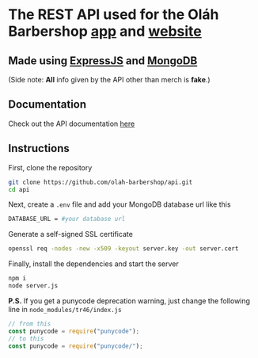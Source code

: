 # The REST API used for the Oláh Barbershop [app](https://github.com/Olah-Barbershop/app) and [website](https://github.com/Olah-Barbershop/website)

## Made using [ExpressJS](https://expressjs.com/) and [MongoDB](https://www.mongodb.com/)

(Side note: **All** info given by the API other than merch is **fake**.)

## Documentation
Check out the API documentation [here](DOCUMENTATION.md)

## Instructions
First, clone the repository
```sh
git clone https://github.com/olah-barbershop/api.git
cd api
```
Next, create a `.env` file and add your MongoDB database url like this
```sh
DATABASE_URL = #your database url
```
Generate a self-signed SSL certificate
```sh
openssl req -nodes -new -x509 -keyout server.key -out server.cert
```
Finally, install the dependencies and start the server
```sh
npm i
node server.js
```
**P.S.** If you get a punycode deprecation warning, just change the following line in `node_modules/tr46/index.js`
```js
// from this
const punycode = require("punycode");
// to this
const punycode = require("punycode/");
```

